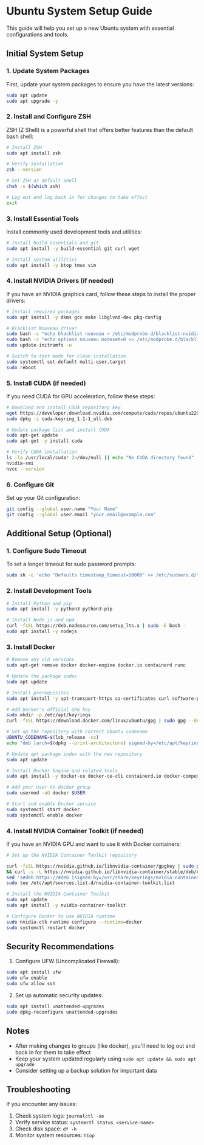 # Ubuntu System Setup Guide

This guide will help you set up a new Ubuntu system with essential configurations and tools.

## Initial System Setup

### 1. Update System Packages
First, update your system packages to ensure you have the latest versions:
```bash
sudo apt update
sudo apt upgrade -y
```

### 2. Install and Configure ZSH
ZSH (Z Shell) is a powerful shell that offers better features than the default bash shell:

```bash
# Install ZSH
sudo apt install zsh

# Verify installation
zsh --version

# Set ZSH as default shell
chsh -s $(which zsh)

# Log out and log back in for changes to take effect
exit
```

### 3. Install Essential Tools
Install commonly used development tools and utilities:
```bash
# Install build essentials and git
sudo apt install -y build-essential git curl wget

# Install system utilities
sudo apt install -y btop tmux vim
```

### 4. Install NVIDIA Drivers (if needed)
If you have an NVIDIA graphics card, follow these steps to install the proper drivers:

```bash
# Install required packages
sudo apt install -y dkms gcc make libglvnd-dev pkg-config

# Blacklist Nouveau driver
sudo bash -c "echo blacklist nouveau > /etc/modprobe.d/blacklist-nvidia-nouveau.conf"
sudo bash -c "echo options nouveau modeset=0 >> /etc/modprobe.d/blacklist-nvidia-nouveau.conf"
sudo update-initramfs -u

# Switch to text mode for clean installation
sudo systemctl set-default multi-user.target
sudo reboot
```

### 5. Install CUDA (if needed)
If you need CUDA for GPU acceleration, follow these steps:

```bash
# Download and install CUDA repository key
wget https://developer.download.nvidia.com/compute/cuda/repos/ubuntu2204/x86_64/cuda-keyring_1.1-1_all.deb
sudo dpkg -i cuda-keyring_1.1-1_all.deb

# Update package list and install CUDA
sudo apt-get update
sudo apt-get -y install cuda

# Verify CUDA installation
ls -la /usr/local/cuda* 2>/dev/null || echo "No CUDA directory found"
nvidia-smi
nvcc --version
```

### 6. Configure Git
Set up your Git configuration:
```bash
git config --global user.name "Your Name"
git config --global user.email "your.email@example.com"
```

## Additional Setup (Optional)

### 1. Configure Sudo Timeout
To set a longer timeout for sudo password prompts:
```bash
sudo sh -c 'echo "Defaults timestamp_timeout=30000" >> /etc/sudoers.d/timeout'
```

### 2. Install Development Tools
```bash
# Install Python and pip
sudo apt install -y python3 python3-pip

# Install Node.js and npm
curl -fsSL https://deb.nodesource.com/setup_lts.x | sudo -E bash -
sudo apt install -y nodejs
```

### 3. Install Docker
```bash
# Remove any old versions
sudo apt-get remove docker docker-engine docker.io containerd runc

# Update the package index
sudo apt update

# Install prerequisites
sudo apt install -y apt-transport-https ca-certificates curl software-properties-common gnupg lsb-release

# Add Docker's official GPG key
sudo mkdir -p /etc/apt/keyrings
curl -fsSL https://download.docker.com/linux/ubuntu/gpg | sudo gpg --dearmor -o /etc/apt/keyrings/docker.gpg

# Set up the repository with correct Ubuntu codename
UBUNTU_CODENAME=$(lsb_release -cs)
echo "deb [arch=$(dpkg --print-architecture) signed-by=/etc/apt/keyrings/docker.gpg] https://download.docker.com/linux/ubuntu ${UBUNTU_CODENAME} stable" | sudo tee /etc/apt/sources.list.d/docker.list > /dev/null

# Update apt package index with the new repository
sudo apt update

# Install Docker Engine and related tools
sudo apt install -y docker-ce docker-ce-cli containerd.io docker-compose-plugin

# Add your user to docker group
sudo usermod -aG docker $USER

# Start and enable Docker service
sudo systemctl start docker
sudo systemctl enable docker
```

### 4. Install NVIDIA Container Toolkit (if needed)
If you have an NVIDIA GPU and want to use it with Docker containers:

```bash
# Set up the NVIDIA Container Toolkit repository

curl -fsSL https://nvidia.github.io/libnvidia-container/gpgkey | sudo gpg --dearmor -o /usr/share/keyrings/nvidia-container-toolkit-keyring.gpg \
&& curl -s -L https://nvidia.github.io/libnvidia-container/stable/deb/nvidia-container-toolkit.list | \
sed 's#deb https://#deb [signed-by=/usr/share/keyrings/nvidia-container-toolkit-keyring.gpg] https://#g' | \
sudo tee /etc/apt/sources.list.d/nvidia-container-toolkit.list

# Install the NVIDIA Container Toolkit
sudo apt update
sudo apt install -y nvidia-container-toolkit

# Configure Docker to use NVIDIA runtime
sudo nvidia-ctk runtime configure --runtime=docker
sudo systemctl restart docker
```

## Security Recommendations

1. Configure UFW (Uncomplicated Firewall):
```bash
sudo apt install ufw
sudo ufw enable
sudo ufw allow ssh
```

2. Set up automatic security updates:
```bash
sudo apt install unattended-upgrades
sudo dpkg-reconfigure unattended-upgrades
```

## Notes
- After making changes to groups (like docker), you'll need to log out and back in for them to take effect
- Keep your system updated regularly using `sudo apt update && sudo apt upgrade`
- Consider setting up a backup solution for important data

## Troubleshooting
If you encounter any issues:
1. Check system logs: `journalctl -xe`
2. Verify service status: `systemctl status <service-name>`
3. Check disk space: `df -h`
4. Monitor system resources: `htop`